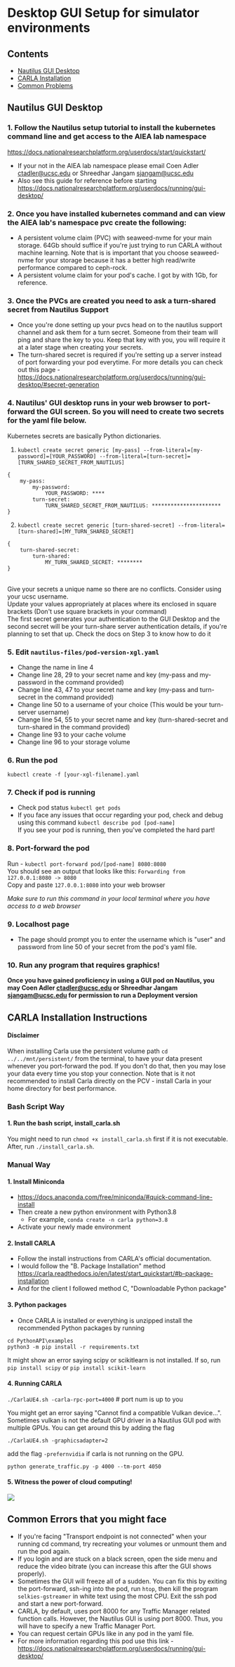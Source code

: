 # Desktop GUI Setup for simulator environments

## Contents

- [Nautilus GUI Desktop](#nautilus-gui-desktop)
- [CARLA Installation](#carla-installation-instructions)
- [Common Problems](#common-errors-that-you-might-face)

## Nautilus GUI Desktop

### 1. Follow the Nautilus setup tutorial to install the kubernetes command line and get access to the AIEA lab namespace

https://docs.nationalresearchplatform.org/userdocs/start/quickstart/

- If your not in the AIEA lab namespace please email Coen Adler <ctadler@ucsc.edu> or Shreedhar Jangam <sjangam@ucsc.edu>
- Also see this guide for reference before starting 
https://docs.nationalresearchplatform.org/userdocs/running/gui-desktop/

### 2. Once you have installed kubernetes command and can view the AIEA lab's namespace pvc create the following:
- A persistent volume claim (PVC) with seaweed-nvme for your main storage. 64Gb should suffice if you're just trying to run CARLA without machine learning. Note that is is important that you choose seaweed-nvme for your storage because it has a better high read/write performance compared to ceph-rock. 
- A persistent volume claim for your pod's cache. I got by with 1Gb, for reference. 

### 3. Once the PVCs are created you need to ask a turn-shared secret from Nautilus Support
- Once you're done setting up your pvcs head on to the nautilus support channel and ask them for a turn secret. Someone from their team will ping and share the key to you. Keep that key with you, you will require it at a later stage when creating your secrets.
- The turn-shared secret is required if you're setting up a server instead of port forwarding your pod everytime. For more details you can check out this page - https://docs.nationalresearchplatform.org/userdocs/running/gui-desktop/#secret-generation

### 4. Nautilus' GUI desktop runs in your web browser to port-forward the GUI screen. So you will need to create two secrets for the yaml file below.
Kubernetes secrets are basically Python dictionaries. 
1. `kubectl create secret generic [my-pass] --from-literal=[my-password]=[YOUR_PASSWORD] --from-literal=[turn-secret]=[TURN_SHARED_SECRET_FROM_NAUTILUS]`
```
{
    my-pass: 
        my-password: 
            YOUR_PASSWORD: ****
        turn-secret:
            TURN_SHARED_SECRET_FROM_NAUTILUS: **********************
}
```
2. `kubectl create secret generic [turn-shared-secret] --from-literal=[turn-shared]=[MY_TURN_SHARED_SECRET]`
```
{
    turn-shared-secret: 
        turn-shared: 
            MY_TURN_SHARED_SECRET: ********
}
```
<br />Give your secrets a unique name so there are no conflicts. Consider using your ucsc username.
<br />Update your values appropriately at places where its enclosed in square brackets (Don't use square brackets in your command) 
<br />The first secret generates your authentication to the GUI Desktop and the second secret will be your turn-share server authentication details, if you're planning to set that up. Check the docs on Step 3 to know how to do it

### 5. Edit `nautilus-files/pod-version-xgl.yaml`
- Change the name in line 4
- Change line 28, 29 to your secret name and key (my-pass and my-password in the command provided)
- Change line 43, 47 to your secret name and key (my-pass and turn-secret in the command provided)
- Change line 50 to a username of your choice (This would be your turn-server username)
- Change line 54, 55 to your secret name and key (turn-shared-secret and turn-shared in the command provided)
- Change line 93 to your cache volume
- Change line 96 to your storage volume

### 6. Run the pod
`kubectl create -f [your-xgl-filename].yaml`

### 7. Check if pod is running
- Check pod status `kubectl get pods`
- If you face any issues that occur regarding your pod, check and debug using this command `kubectl describe pod [pod-name]`
<br />If you see your pod is running, then you've completed the hard part!

### 8. Port-forward the pod
Run - `kubectl port-forward pod/[pod-name] 8080:8080`
<br />You should see an output that looks like this: `Forwarding from 127.0.0.1:8080 -> 8080`
<br />Copy and paste `127.0.0.1:8080` into your web browser 

*Make sure to run this command in your local terminal where you have access to a web browser*

### 9. Localhost page 
- The page should prompt you to enter the username which is "user" and password from line 50 of your secret from the pod's yaml file. 

### 10. Run any program that requires graphics! 

**Once you have gained proficiency in using a GUI pod on Nautilus, you may Coen Adler <ctadler@ucsc.edu> or Shreedhar Jangam <sjangam@ucsc.edu> for permission to run a Deployment version**

## CARLA Installation Instructions

#### Disclaimer
When installing Carla use the persistent volume path `cd ../../mnt/persistent/` from the terminal, to have your data present whenever you port-forward the pod. If you don't do that, then you may lose your data every time you stop your connection. Note that is it not recommended to install Carla directly on the PCV - install Carla in your home directory for best performance.

### Bash Script Way

#### 1. Run the bash script, install_carla.sh

You might need to run `chmod +x install_carla.sh` first if it is not executable.
After, run `./install_carla.sh`.

### Manual Way

#### 1. Install Miniconda
- https://docs.anaconda.com/free/miniconda/#quick-command-line-install
- Then create a new python environment with Python3.8
    - For example, `conda create -n carla python=3.8`
- Activate your newly made environment

#### 2. Install CARLA
- Follow the install instructions from CARLA's official documentation.
- I would follow the "B. Package Installation" method
https://carla.readthedocs.io/en/latest/start_quickstart/#b-package-installation
- And for the client I followed method C, "Downloadable Python package"

#### 3. Python packages
- Once CARLA is installed or everything is unzipped install the recommended Python packages by running
```
cd PythonAPI\examples
python3 -m pip install -r requirements.txt 
```
It might show an error saying scipy or scikitlearn is not installed. If so, run `pip install scipy` or `pip install scikit-learn`

#### 4. Running CARLA 

`./CarlaUE4.sh -carla-rpc-port=4000` # port num is up to you

You might get an error saying "Cannot find a compatible Vulkan device...". Sometimes vulkan is not the default GPU driver in a Nautilus GUI pod with multiple GPUs. You can get around this by adding the flag

`./CarlaUE4.sh -graphicsadapter=2`

add the flag `-prefernvidia` if carla is not running on the GPU.

`python generate_traffic.py -p 4000 --tm-port 4050`


#### 5. Witness the power of cloud computing! 

![](nautilus-gui-carla.png)

## Common Errors that you might face
- If you're facing "Transport endpoint is not connected" when your running cd command, try recreating your volumes or unmount them and run the pod again.
- If you login and are stuck on a black screen, open the side menu and reduce the video bitrate (you can increase this after the GUI shows properly). 
- Sometimes the GUI will freeze all of a sudden. You can fix this by exiting the port-forward, ssh-ing into the pod, run `htop`, then kill the program `selkies-gstreamer` in white text using the most CPU. Exit the ssh pod and start a new port-forward.
- CARLA, by default, uses port 8000 for any Traffic Manager related function calls. However, the Nautilus GUI is using port 8000. Thus, you will have to specify a new Traffic Manager Port.
- You can request certain GPUs like in any pod in the yaml file.
- For more information regarding this pod use this link - https://docs.nationalresearchplatform.org/userdocs/running/gui-desktop/